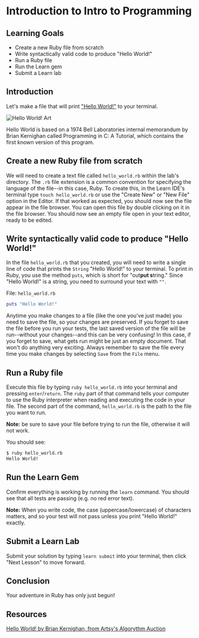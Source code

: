 # Introduction to Intro to Programming

## Learning Goals

* Create a new Ruby file from scratch
* Write syntactically valid code to produce "Hello World!"
* Run a Ruby file
* Run the Learn gem
* Submit a Learn lab

## Introduction

Let's make a file that will print ["Hello World!"](http://en.wikipedia.org/wiki/%22Hello,_World!%22_program) to your terminal.

![Hello World! Art](https://d32dm0rphc51dk.cloudfront.net/b6JQ66-0nHij79irJT-Pdg/large.jpg)

Hello World is based on a 1974 Bell Laboratories internal memorandum by
Brian Kernighan called Programming in C: A Tutorial, which contains the
first known version of this program. 

## Create a new Ruby file from scratch

We will need to create a text file called `hello_world.rb` within the lab's
directory. The `.rb` file extension is a common convention for specifying
the language of the file--in this case, Ruby. To create this, in the Learn
IDE's terminal type `touch hello_world.rb` or use the "Create New" or
"New File" option in the Editor. If that worked as expected, you should now
see the file appear in the file browser. You can open this file by double
clicking on it in the file browser. You should now see an empty file open
in your text editor, ready to be edited. 

## Write syntactically valid code to produce "Hello World!"

In the file `hello_world.rb` that you created, you will need to write a single
line of code that prints the `String` "Hello World!" to your terminal. To print
in Ruby, you use the method `puts`, which is short for "out**put s**tring." Since
"Hello World!" is a string, you need to surround your text with `""`.

File: `hello_world.rb`
```ruby
puts "Hello World!"
```

Anytime you make changes to a file (like the one you've just made) you need to
save the file, so your changes are preserved. If you forget to save the file
before you run your tests, the last saved version of the file will be run--without
your changes--and this can be very confusing! In this case, if you forget to save,
what gets run might be just an empty document. That won't do anything very exciting.
Always remember to save the file every time you make changes by selecting `Save`
from the `File` menu.

## Run a Ruby file

Execute this file by typing `ruby hello_world.rb` into your terminal and pressing
`enter`/`return`. The `ruby` part of that command tells your computer to use the
Ruby interpreter when reading and executing the code in your file. The second part
of the command, `hello_world.rb` is the path to the file you want to run.

**Note:** be sure to save your file before trying to run the file, otherwise it
will not work.

You should see:

```bash
$ ruby hello_world.rb
Hello World!
```

## Run the Learn Gem

Confirm everything is working by running the `learn` command. You should see that
all tests are passing (e.g. no red error text).

**Note:** When you write code, the case (uppercase/lowercase) of characters matters,
and so your test will not pass unless you print "Hello World!" exactly.

## Submit a Learn Lab

Submit your solution by typing `learn submit` into your terminal, then click "Next
Lesson" to move forward.

## Conclusion

Your adventure in Ruby has only just begun!

## Resources

[Hello World! by Brian Kernighan, from Artsy's Algorythm Auction](https://www.artsy.net/artwork/brian-kernighan-hello-world) 
